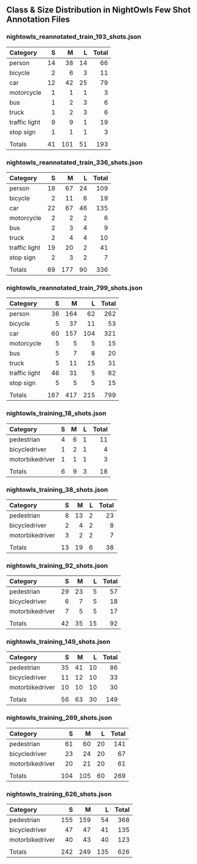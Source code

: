 ## Class & Size Distribution in NightOwls Few Shot Annotation Files  

### **nightowls_reannotated_train_193_shots.json**  
| Category             |   S  |   M  |   L  | Total |
|:---------------------|-----:|-----:|-----:|------:|
| person               |   14 |   38 |   14 |    66 |
| bicycle              |    2 |    6 |    3 |    11 |
| car                  |   12 |   42 |   25 |    79 |
| motorcycle           |    1 |    1 |    1 |     3 |
| bus                  |    1 |    2 |    3 |     6 |
| truck                |    1 |    2 |    3 |     6 |
| traffic light        |    9 |    9 |    1 |    19 |
| stop sign            |    1 |    1 |    1 |     3 |
|                      |      |      |      |       |
| Totals               |   41 |  101 |   51 |   193 |

### **nightowls_reannotated_train_336_shots.json**  
| Category             |   S  |   M  |   L  | Total |
|:---------------------|-----:|-----:|-----:|------:|
| person               |   18 |   67 |   24 |   109 |
| bicycle              |    2 |   11 |    6 |    19 |
| car                  |   22 |   67 |   46 |   135 |
| motorcycle           |    2 |    2 |    2 |     6 |
| bus                  |    2 |    3 |    4 |     9 |
| truck                |    2 |    4 |    4 |    10 |
| traffic light        |   19 |   20 |    2 |    41 |
| stop sign            |    2 |    3 |    2 |     7 |
|                      |      |      |      |       |
| Totals               |   69 |  177 |   90 |   336 |

### **nightowls_reannotated_train_799_shots.json**  
| Category             |   S  |   M  |   L  | Total |
|:---------------------|-----:|-----:|-----:|------:|
| person               |   36 |  164 |   62 |   262 |
| bicycle              |    5 |   37 |   11 |    53 |
| car                  |   60 |  157 |  104 |   321 |
| motorcycle           |    5 |    5 |    5 |    15 |
| bus                  |    5 |    7 |    8 |    20 |
| truck                |    5 |   11 |   15 |    31 |
| traffic light        |   46 |   31 |    5 |    82 |
| stop sign            |    5 |    5 |    5 |    15 |
|                      |      |      |      |       |
| Totals               |  167 |  417 |  215 |   799 |

### **nightowls_training_18_shots.json**  
| Category             |   S  |   M  |   L  | Total |
|:---------------------|-----:|-----:|-----:|------:|
| pedestrian           |    4 |    6 |    1 |    11 |
| bicycledriver        |    1 |    2 |    1 |     4 |
| motorbikedriver      |    1 |    1 |    1 |     3 |
|                      |      |      |      |       |
| Totals               |    6 |    9 |    3 |    18 |

### **nightowls_training_38_shots.json**  
| Category             |   S  |   M  |   L  | Total |
|:---------------------|-----:|-----:|-----:|------:|
| pedestrian           |    8 |   13 |    2 |    23 |
| bicycledriver        |    2 |    4 |    2 |     8 |
| motorbikedriver      |    3 |    2 |    2 |     7 |
|                      |      |      |      |       |
| Totals               |   13 |   19 |    6 |    38 |

### **nightowls_training_92_shots.json**  
| Category             |   S  |   M  |   L  | Total |
|:---------------------|-----:|-----:|-----:|------:|
| pedestrian           |   29 |   23 |    5 |    57 |
| bicycledriver        |    6 |    7 |    5 |    18 |
| motorbikedriver      |    7 |    5 |    5 |    17 |
|                      |      |      |      |       |
| Totals               |   42 |   35 |   15 |    92 |

### **nightowls_training_149_shots.json**  
| Category             |   S  |   M  |   L  | Total |
|:---------------------|-----:|-----:|-----:|------:|
| pedestrian           |   35 |   41 |   10 |    86 |
| bicycledriver        |   11 |   12 |   10 |    33 |
| motorbikedriver      |   10 |   10 |   10 |    30 |
|                      |      |      |      |       |
| Totals               |   56 |   63 |   30 |   149 |

### **nightowls_training_269_shots.json**  
| Category             |   S  |   M  |   L  | Total |
|:---------------------|-----:|-----:|-----:|------:|
| pedestrian           |   61 |   60 |   20 |   141 |
| bicycledriver        |   23 |   24 |   20 |    67 |
| motorbikedriver      |   20 |   21 |   20 |    61 |
|                      |      |      |      |       |
| Totals               |  104 |  105 |   60 |   269 |

### **nightowls_training_626_shots.json**  
| Category             |   S  |   M  |   L  | Total |
|:---------------------|-----:|-----:|-----:|------:|
| pedestrian           |  155 |  159 |   54 |   368 |
| bicycledriver        |   47 |   47 |   41 |   135 |
| motorbikedriver      |   40 |   43 |   40 |   123 |
|                      |      |      |      |       |
| Totals               |  242 |  249 |  135 |   626 |
